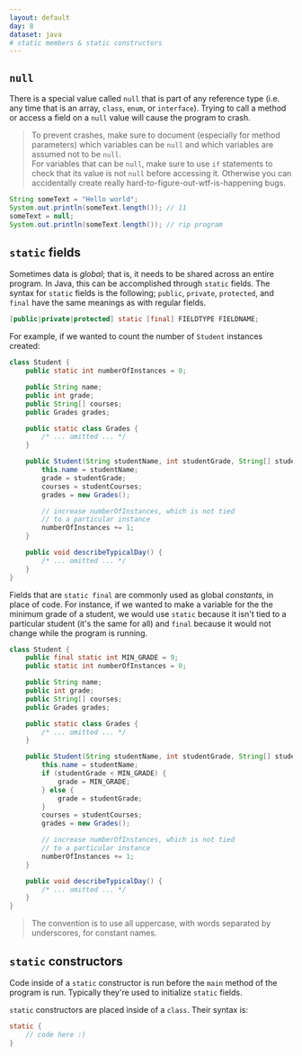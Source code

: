 ```yaml
---
layout: default
day: 8
dataset: java
# static members & static constructors
---
```


## `null`
There is a special value called `null` that is part of any reference type (i.e. any time that is an array, `class`, `enum`, or `interface`).
Trying to call a method or access a field on a `null` value will cause the program to crash.

> To prevent crashes, make sure to document (especially for method parameters) which variables can be `null` and which variables are assumed
not to be `null`.  
> For variables that can be `null`, make sure to use `if` statements to check that its value is not `null` before accessing it. Otherwise
> you can accidentally create really hard-to-figure-out-wtf-is-happening bugs.

```java
String someText = "Hello world";
System.out.println(someText.length()); // 11
someText = null;
System.out.println(someText.length()); // rip program
```

## `static` fields
Sometimes data is *global*; that is, it needs to be shared across an entire program. In Java, this
can be accomplished through `static` fields. The syntax for `static` fields is the following; `public`, `private`, `protected`, and `final`
have the same meanings as with regular fields.

```java
[public|private|protected] static [final] FIELDTYPE FIELDNAME;
```

For example, if we wanted to count the number of `Student` instances created:

```java
class Student {
    public static int numberOfInstances = 0;

    public String name;
    public int grade;
    public String[] courses;
    public Grades grades;

    public static class Grades {
        /* ... omitted ... */
    }

    public Student(String studentName, int studentGrade, String[] studentCourses) {
        this.name = studentName;
        grade = studentGrade;
        courses = studentCourses;
        grades = new Grades();

        // increase numberOfInstances, which is not tied
        // to a particular instance
        numberOfInstances += 1;
    }

    public void describeTypicalDay() {
        /* ... omitted ... */
    }
}
```

Fields that are `static final` are commonly used as global *constants*, in place of code. For instance,
if we wanted to make a variable for the the minimum grade of a student, we would use `static` because
it isn't tied to a particular student (it's the same for all) and `final` because it would not
change while the program is running.

```java
class Student {
    public final static int MIN_GRADE = 9;
    public static int numberOfInstances = 0;

    public String name;
    public int grade;
    public String[] courses;
    public Grades grades;

    public static class Grades {
        /* ... omitted ... */
    }

    public Student(String studentName, int studentGrade, String[] studentCourses) {
        this.name = studentName;
        if (studentGrade < MIN_GRADE) {
            grade = MIN_GRADE;
        } else {
            grade = studentGrade;
        }
        courses = studentCourses;
        grades = new Grades();

        // increase numberOfInstances, which is not tied
        // to a particular instance
        numberOfInstances += 1;
    }

    public void describeTypicalDay() {
        /* ... omitted ... */
    }
}
```

> The convention is to use all uppercase, with words separated by underscores, for constant names.

## `static` constructors
Code inside of a `static` constructor is run before the `main` method of the program is run.
Typically they're used to initialize `static` fields.

`static` constructors are placed inside of a `class`. Their syntax is:

```java
static {
    // code here :)
}
```
